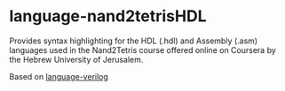 # language-nand2tetrisHDL

Provides syntax highlighting for the HDL (.hdl) and Assembly (.asm) languages used in the
Nand2Tetris course offered online on Coursera by the Hebrew University of
Jerusalem.

Based on [language-verilog](https://github.com/Razer6/language-verilog)
